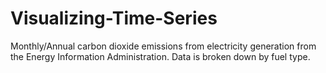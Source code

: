 # Visualizing-Time-Series
Monthly/Annual carbon dioxide emissions from electricity generation from the Energy Information Administration. Data is broken down by fuel type.
